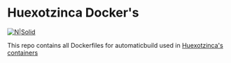 # Huexotzinca Docker's

[![N|Solid](https://www.docker.com/sites/default/files/legal/small_h.png)](https://www.docker.com/)

This repo contains all Dockerfiles for automaticbuild used in [Huexotzinca's containers](https://hub.docker.com/u/huexotzinca/)